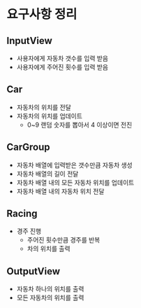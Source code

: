 # 요구사항 정리
## InputView
* 사용자에게 자동차 갯수를 입력 받음
* 사용자에게 주어진 횟수를 입력 받음

## Car
* 자동차의 위치를 전달
* 자동차의 위치를 업데이트
  * 0~9 랜덤 숫자를 뽑아서 4 이상이면 전진

## CarGroup
* 자동차 배열에 입력받은 갯수만큼 자동차 생성
* 자동차 배열의 길이 전달
* 자동차 배열 내의 모든 자동차 위치를 업데이트
* 자동차 배열 내의 자동차 위치 전달

## Racing
* 경주 진행
  * 주어진 횟수만큼 경주를 반복
  * 차의 위치를 출력

## OutputView
* 자동차 하나의 위치를 출력
* 모든 자동차의 위치를 출력